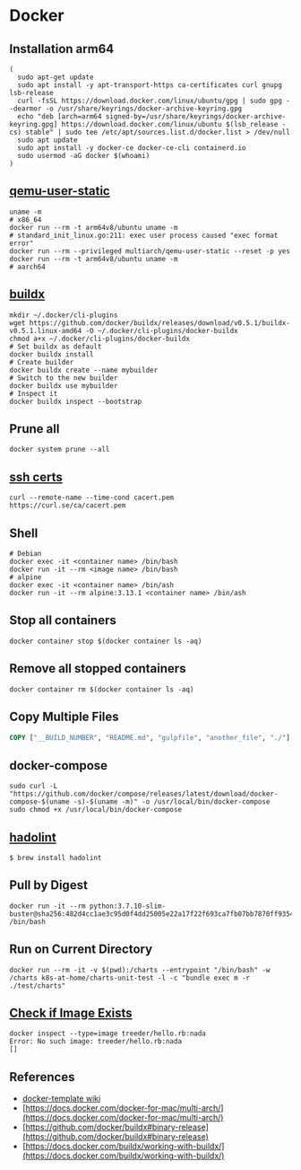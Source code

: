 # Docker

## Installation arm64

```shell
(
  sudo apt-get update
  sudo apt install -y apt-transport-https ca-certificates curl gnupg lsb-release
  curl -fsSL https://download.docker.com/linux/ubuntu/gpg | sudo gpg --dearmor -o /usr/share/keyrings/docker-archive-keyring.gpg
  echo "deb [arch=arm64 signed-by=/usr/share/keyrings/docker-archive-keyring.gpg] https://download.docker.com/linux/ubuntu $(lsb_release -cs) stable" | sudo tee /etc/apt/sources.list.d/docker.list > /dev/null
  sudo apt update
  sudo apt install -y docker-ce docker-ce-cli containerd.io
  sudo usermod -aG docker $(whoami)
)
```

## [qemu-user-static](https://github.com/multiarch/qemu-user-static)

```shell
uname -m
# x86_64
docker run --rm -t arm64v8/ubuntu uname -m
# standard_init_linux.go:211: exec user process caused "exec format error"
docker run --rm --privileged multiarch/qemu-user-static --reset -p yes
docker run --rm -t arm64v8/ubuntu uname -m
# aarch64
```

## [buildx](https://github.com/docker/buildx#binary-release)

```shell
mkdir ~/.docker/cli-plugins
wget https://github.com/docker/buildx/releases/download/v0.5.1/buildx-v0.5.1.linux-amd64 -O ~/.docker/cli-plugins/docker-buildx
chmod a+x ~/.docker/cli-plugins/docker-buildx
# Set buildx as default
docker buildx install
# Create builder
docker buildx create --name mybuilder
# Switch to the new builder
docker buildx use mybuilder
# Inspect it
docker buildx inspect --bootstrap
```

## Prune all

```shell
docker system prune --all
```


## [ssh certs](https://curl.se/docs/caextract.html)
```shell
curl --remote-name --time-cond cacert.pem https://curl.se/ca/cacert.pem
```

## Shell

```shell
# Debian
docker exec -it <container name> /bin/bash
docker run -it --rm <image name> /bin/bash
# alpine
docker exec -it <container name> /bin/ash
docker run -it --rm alpine:3.13.1 <container name> /bin/ash
```

## Stop all containers

```shell
docker container stop $(docker container ls -aq)
```

## Remove all stopped containers

```shell
docker container rm $(docker container ls -aq)
```

## Copy Multiple Files

```dockerfile
COPY ["__BUILD_NUMBER", "README.md", "gulpfile", "another_file", "./"]
```

## docker-compose

```script
sudo curl -L "https://github.com/docker/compose/releases/latest/download/docker-compose-$(uname -s)-$(uname -m)" -o /usr/local/bin/docker-compose
sudo chmod +x /usr/local/bin/docker-compose
```

## [hadolint](https://github.com/hadolint/hadolint)

```shell
$ brew install hadolint
```
## Pull by Digest

```shell
docker run -it --rm python:3.7.10-slim-buster@sha256:482d4cc1ae3c95d0f4dd25005e22a17f22f693ca7fb07bb7870ff9354844f738 /bin/bash
```

## Run on Current Directory

```shell
docker run --rm -it -v $(pwd):/charts --entrypoint "/bin/bash" -w /charts k8s-at-home/charts-unit-test -l -c "bundle exec m -r ./test/charts"
```

## [Check if Image Exists](https://stackoverflow.com/a/33061675/1061279)

```shell
docker inspect --type=image treeder/hello.rb:nada
Error: No such image: treeder/hello.rb:nada
[]
```

## References

* [docker-template wiki](https://github.com/nicholaswilde/docker-template/wiki/)
* [https://docs.docker.com/docker-for-mac/multi-arch/](https://docs.docker.com/docker-for-mac/multi-arch/)
* [https://github.com/docker/buildx#binary-release](https://github.com/docker/buildx#binary-release)
* [https://docs.docker.com/buildx/working-with-buildx/](https://docs.docker.com/buildx/working-with-buildx/)
